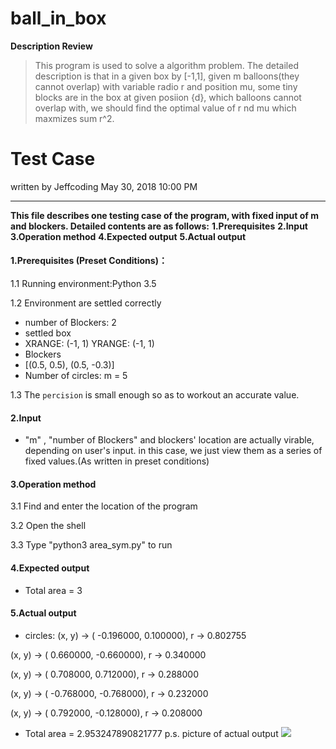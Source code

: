 ﻿# ball_in_box

**Description Review**
> This program is used to solve a algorithm problem.
> The detailed description is that in a given box by [-1,1], given m balloons(they cannot overlap) with variable radio r and position mu, some tiny blocks  are in the box at given posiion {d}, which balloons cannot overlap with, we should find the optimal value of r nd mu which maxmizes sum r^2. 


# Test Case
written by Jeffcoding
May 30, 2018 10:00 PM

_ _ _
**This file describes one testing case of the program, with fixed input of m and blockers.
Detailed contents are as follows:**
**1.Prerequisites**
**2.Input**
**3.Operation method**
**4.Expected output**
**5.Actual output**

#### 1.Prerequisites (Preset Conditions)：

1.1 Running environment:Python 3.5

1.2 Environment are settled correctly
- number of Blockers:  2
- settled box
 - XRANGE:  (-1, 1)
YRANGE:  (-1, 1)
- Blockers 
 - [(0.5, 0.5), (0.5, -0.3)] 
- Number of circles: m = 5

1.3 The ``percision`` is small enough so as to workout an accurate value.


#### 2.Input
- "m" , "number of Blockers" and blockers' location are actually virable, depending on user's input.
 in this case, we just view them as a series of fixed values.(As written in preset conditions)

#### 3.Operation method

3.1 Find and enter the location of the program

3.2 Open the shell

3.3 Type "python3 area_sym.py" to run
 
#### 4.Expected output
- Total area = 3

#### 5.Actual output
- circles: 
(x, y) -> ( -0.196000,   0.100000), r ->   0.802755

(x, y) -> (  0.660000,  -0.660000), r ->   0.340000

(x, y) -> (  0.708000,   0.712000), r ->   0.288000

(x, y) -> ( -0.768000,  -0.768000), r ->   0.232000

(x, y) -> (  0.792000,  -0.128000), r ->   0.208000

- Total area = 2.953247890821777
p.s. picture of actual output
![](http://chuantu.biz/t6/322/1527686475x-1376440102.jpg)
